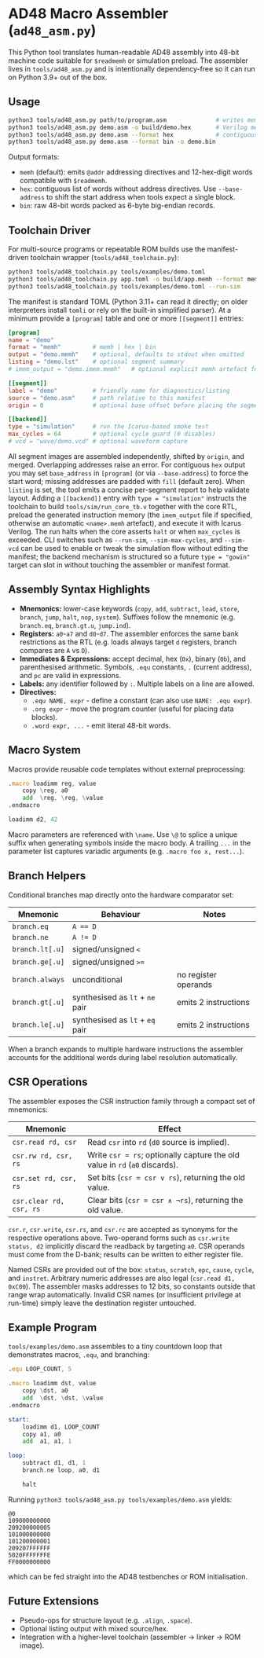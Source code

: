 # AD48 Macro Assembler (`ad48_asm.py`)

This Python tool translates human-readable AD48 assembly into 48-bit machine
code suitable for `$readmemh` or simulation preload.  The assembler lives in
`tools/ad48_asm.py` and is intentionally dependency-free so it can run on
Python 3.9+ out of the box.

## Usage

```bash
python3 tools/ad48_asm.py path/to/program.asm              # writes memh to stdout
python3 tools/ad48_asm.py demo.asm -o build/demo.hex       # Verilog memh
python3 tools/ad48_asm.py demo.asm --format hex            # contiguous hex words
python3 tools/ad48_asm.py demo.asm --format bin -o demo.bin
```

Output formats:

- `memh` (default): emits `@addr` addressing directives and 12-hex-digit words
  compatible with `$readmemh`.
- `hex`: contiguous list of words without address directives.  Use
  `--base-address` to shift the start address when tools expect a single block.
- `bin`: raw 48-bit words packed as 6-byte big-endian records.

## Toolchain Driver

For multi-source programs or repeatable ROM builds use the manifest-driven
toolchain wrapper (`tools/ad48_toolchain.py`):

```bash
python3 tools/ad48_toolchain.py tools/examples/demo.toml
python3 tools/ad48_toolchain.py app.toml -o build/app.memh --format memh
python3 tools/ad48_toolchain.py tools/examples/demo.toml --run-sim
```

The manifest is standard TOML (Python 3.11+ can read it directly; on older
interpreters install `tomli` or rely on the built-in simplified parser).  At a
minimum provide a `[program]` table and one or more `[[segment]]` entries:

```toml
[program]
name = "demo"
format = "memh"         # memh | hex | bin
output = "demo.memh"    # optional, defaults to stdout when omitted
listing = "demo.lst"    # optional segment summary
# imem_output = "demo.imem.memh"   # optional explicit memh artefact for simulation/backends

[[segment]]
label = "demo"          # friendly name for diagnostics/listing
source = "demo.asm"     # path relative to this manifest
origin = 0              # optional base offset before placing the segment

[[backend]]
type = "simulation"     # run the Icarus-based smoke test
max_cycles = 64         # optional cycle guard (0 disables)
# vcd = "wave/demo.vcd" # optional waveform capture
```

All segment images are assembled independently, shifted by `origin`, and merged.
Overlapping addresses raise an error.  For contiguous `hex` output you may set
`base_address` in `[program]` (or via `--base-address`) to force the start word;
missing addresses are padded with `fill` (default zero).  When `listing` is set,
the tool emits a concise per-segment report to help validate layout.  Adding a
`[[backend]]` entry with `type = "simulation"` instructs the toolchain to build
`tools/sim/run_core_tb.v` together with the core RTL, preload the generated
instruction memory (the `imem_output` file if specified, otherwise an automatic
`<name>.memh` artefact), and execute it with Icarus Verilog.  The run halts when
the core asserts `halt` or when `max_cycles` is exceeded.  CLI switches such as
`--run-sim`, `--sim-max-cycles`, and `--sim-vcd` can be used to enable or tweak
the simulation flow without editing the manifest; the backend mechanism is
structured so a future `type = "gowin"` target can slot in without touching the
assembler or manifest format.

## Assembly Syntax Highlights

- **Mnemonics:** lower-case keywords (`copy`, `add`, `subtract`, `load`,
  `store`, `branch`, `jump`, `halt`, `nop`, `system`).  Suffixes follow the
  mnemonic (e.g. `branch.eq`, `branch.gt.u`, `jump.ind`).
- **Registers:** `a0`-`a7` and `d0`-`d7`.  The assembler enforces the same bank
  restrictions as the RTL (e.g. loads always target `d` registers, branch
  compares are `A` vs `D`).
- **Immediates & Expressions:** accept decimal, hex (`0x`), binary (`0b`), and
  parenthesised arithmetic.  Symbols, `.equ` constants, `.` (current address),
  and `pc` are valid in expressions.
- **Labels:** any identifier followed by `:`.  Multiple labels on a line are
  allowed.
- **Directives:**
  - `.equ NAME, expr` - define a constant (can also use `NAME: .equ expr`).
  - `.org expr` - move the program counter (useful for placing data blocks).
  - `.word expr, ...` - emit literal 48-bit words.

## Macro System

Macros provide reusable code templates without external preprocessing:

```asm
.macro loadimm reg, value
    copy \reg, a0
    add  \reg, \reg, \value
.endmacro

loadimm d2, 42
```

Macro parameters are referenced with `\name`.  Use `\@` to splice a unique
suffix when generating symbols inside the macro body.  A trailing `...` in the
parameter list captures variadic arguments (e.g. `.macro foo x, rest...`).

## Branch Helpers

Conditional branches map directly onto the hardware comparator set:

| Mnemonic            | Behaviour                           | Notes                 |
|---------------------|-------------------------------------|-----------------------|
| `branch.eq`         | `A == D`                            |                       |
| `branch.ne`         | `A != D`                            |                       |
| `branch.lt[.u]`     | signed/unsigned `<`                 |                       |
| `branch.ge[.u]`     | signed/unsigned `>=`                |                       |
| `branch.always`     | unconditional                       | no register operands  |
| `branch.gt[.u]`     | synthesised as `lt` + `ne` pair     | emits 2 instructions  |
| `branch.le[.u]`     | synthesised as `lt` + `eq` pair     | emits 2 instructions  |

When a branch expands to multiple hardware instructions the assembler accounts
for the additional words during label resolution automatically.

## CSR Operations

The assembler exposes the CSR instruction family through a compact set of mnemonics:

| Mnemonic                    | Effect                                                                    |
|-----------------------------|---------------------------------------------------------------------------|
| `csr.read rd, csr`          | Read `csr` into `rd` (`d0` source is implied).                           |
| `csr.rw rd, csr, rs`        | Write `csr = rs`; optionally capture the old value in `rd` (`a0` discards). |
| `csr.set rd, csr, rs`       | Set bits (`csr = csr ∨ rs`), returning the old value.                    |
| `csr.clear rd, csr, rs`     | Clear bits (`csr = csr ∧ ¬rs`), returning the old value.                 |

`csr.r`, `csr.write`, `csr.rs`, and `csr.rc` are accepted as synonyms for the respective operations above. Two-operand forms such as `csr.write status, d2` implicitly discard the readback by targeting `a0`. CSR operands must come from the D-bank; results can be written to either register file.

Named CSRs are provided out of the box: `status`, `scratch`, `epc`, `cause`, `cycle`, and `instret`. Arbitrary numeric addresses are also legal (`csr.read d1, 0xC00`). The assembler masks addresses to 12 bits, so constants outside that range wrap automatically. Invalid CSR names (or insufficient privilege at run-time) simply leave the destination register untouched.

## Example Program

`tools/examples/demo.asm` assembles to a tiny countdown loop that demonstrates
macros, `.equ`, and branching:

```asm
.equ LOOP_COUNT, 5

.macro loadimm dst, value
    copy \dst, a0
    add  \dst, \dst, \value
.endmacro

start:
    loadimm d1, LOOP_COUNT
    copy a1, a0
    add  a1, a1, 1

loop:
    subtract d1, d1, 1
    branch.ne loop, a0, d1

    halt
```

Running `python3 tools/ad48_asm.py tools/examples/demo.asm` yields:

```
@0
109000000000
209200000005
101000000000
101200000001
209207FFFFFF
5020FFFFFFFE
FF0000000000
```

which can be fed straight into the AD48 testbenches or ROM initialisation.

## Future Extensions

- Pseudo-ops for structure layout (e.g. `.align`, `.space`).
- Optional listing output with mixed source/hex.
- Integration with a higher-level toolchain (assembler -> linker -> ROM image).
